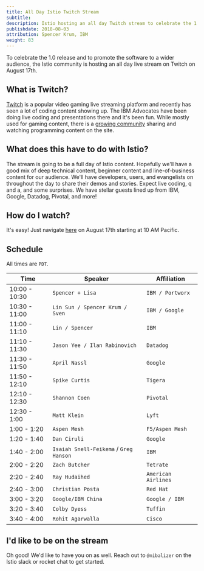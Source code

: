 ```yaml
---
title: All Day Istio Twitch Stream
subtitle:
description: Istio hosting an all day Twitch stream to celebrate the 1.0 release.
publishdate: 2018-08-03
attribution: Spencer Krum, IBM
weight: 83
---
```


To celebrate the 1.0 release and to promote the software to a wider audience, the Istio community is hosting an all day live stream on Twitch on August 17th.

## What is Twitch?

[Twitch](https://twitch.tv/) is a popular video gaming live streaming platform and recently has seen a lot of coding content showing up. The IBM Advocates have been doing live coding and presentations there and it's been fun. While mostly used for gaming content, there is a [growing community](https://www.twitch.tv/communities/programming) sharing and watching programming content on the site.

## What does this have to do with Istio?

The stream is going to be a full day of Istio content. Hopefully we'll have a good mix of deep technical content, beginner content and line-of-business content for our audience. We'll have developers, users, and evangelists on throughout the day to share their demos and stories. Expect live coding, q and a, and some surprises. We have stellar guests lined up from IBM, Google, Datadog, Pivotal, and more!

## How do I watch?

It's easy! Just navigate [here](https://twitch.tv/ibmcode) on August 17th starting at 10 AM Pacific.

## Schedule

All times are `PDT`.

| Time | Speaker | Affiliation |
| --- | --- | --- |
| 10:00 - 10:30 | `Spencer + Lisa` | `IBM / Portworx` |
| 10:30 - 11:00 | `Lin Sun / Spencer Krum / Sven` | `IBM / Google` |
| 11:00 - 11:10 | `Lin / Spencer` | `IBM` |
| 11:10 - 11:30 | `Jason Yee / Ilan Rabinovich` | `Datadog` |
| 11:30 - 11:50  | `April Nassl` | `Google` |
| 11:50 - 12:10  | `Spike Curtis` | `Tigera` |
| 12:10 - 12:30  | `Shannon Coen` | `Pivotal` |
| 12:30 - 1:00  | `Matt Klein` | `Lyft` |
| 1:00 - 1:20  | `Aspen Mesh` | `F5/Aspen Mesh` |
| 1:20 - 1:40  | `Dan Ciruli` | `Google` |
| 1:40 - 2:00 | `Isaiah Snell-Feikema` / `Greg Hanson` | `IBM` |
| 2:00 - 2:20  | `Zach Butcher` | `Tetrate` |
| 2:20 - 2:40   | `Ray Hudaihed` | `American Airlines` |
| 2:40 - 3:00  | `Christian Posta` | `Red Hat` |
| 3:00 - 3:20  | `Google/IBM China` | `Google / IBM` |
| 3:20 - 3:40 | `Colby Dyess` | `Tuffin` |
| 3:40 - 4:00  | `Rohit Agarwalla` | `Cisco` |

## I'd like to be on the stream

Oh good! We'd like to have you on as well. Reach out to ``@nibalizer`` on the Istio slack or rocket chat to get started.
